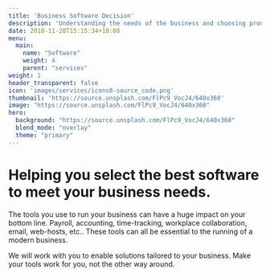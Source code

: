 ```yaml
---
title: 'Business Software Decision'
description: 'Understanding the needs of the business and choosing product solutions.'
date: 2018-11-28T15:15:34+10:00
menu:
  main:
    name: "Software"
    weight: 4
    parent: "services"
weight: 1
header_transparent: false
icon: 'images/services/icons8-source_code.png'
thumbnail: 'https://source.unsplash.com/FlPc9_VocJ4/640x360'
image: "https://source.unsplash.com/FlPc9_VocJ4/640x360"
hero:
  background: "https://source.unsplash.com/FlPc9_VocJ4/640x360"
  blend_mode: "overlay"
  theme: "primary"
---
```


# Helping you select the best software to meet your business needs.

The tools you use to run your business can have a huge impact on your bottom line. Payroll, accounting, time-tracking, workplace collaboration, email, web-hosts, etc.. These tools can all be essential to the running of a modern business.

We will work with you to enable solutions tailored to your business. Make your tools work for you, not the other way around.

